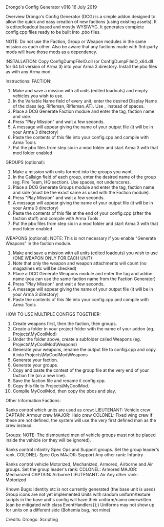 Drongo's Config Generator
v018
16 July 2019

Overview
Drongo's Config Generator (DCG) is a simple addon designed to allow the quick and easy creation of new factions (using existing assets). It is editor/loadout based and mostly WYSIWYG. It generates complete config.cpp files ready to be built into .pbo files.

NOTE: Do not use the Faction, Group or Weapon modules in the same mission as each other. Also be aware that any factions made with 3rd-party mods will have those mods as a dependency.

INSTALLATION:
Copy ConfigDumpFileIO.dll (or ConfigDumpFileIO_x64.dll for 64 bit version of Arma 3) into your Arma 3 directory.
Install the pbo files as with any Arma mod.

Instructions:
FACTION:
1) Make and save a mission with all units (edited loadouts) and empty vehicles you wish to use.
2) In the Variable Name field of every unit, enter the desired Display Name of the class (eg. Rifleman, Rifleman_AT). Use _ instead of spaces.
3) Place a DCG Generate Faction module and enter the tag, faction name and side.
4) Press "Play Mission" and wait a few seconds.
5) A message will appear giving the name of your output file (it will be in your Arma 3 directory)
6) Paste the contents of this file into your config.cpp and compile with Arma Tools
7) Put the pbo files from step six in a mod folder and start Arma 3 with that mod folder enabled

GROUPS (optional):
1) Make a mission with units formed into the groups you want.
2) In the Callsign field of each group, enter the desired name of the group (eg. Fire Team, HQ section). Use spaces, not underscores.
3) Place a DCG Generate Groups module and enter the tag, faction name and side (must be the exact same as used with the Faction module).
4) Press "Play Mission" and wait a few seconds.
5) A message will appear giving the name of your output file (it will be in your Arma 3 directory)
6) Paste the contents of this file at the end of your config.cpp (after the faction stuff) and compile with Arma Tools
7) Put the pbo files from step six in a mod folder and start Arma 3 with that mod folder enabled

WEAPONS (optional):
NOTE: This is not necessary if you enable "Generate Weapons" in the faction module.
1) Make and save a mission with all units (edited loadouts) you wish to use (ONE WEAPON ONLY FOR EACH UNIT)
2) Note that only the weapon and weapon attachments will count (no magazines etc will be checked)
3) Place a DCG Generate Weapons module and enter the tag and addon name (you can use the same faction name from the Faction Generator)
4) Press "Play Mission" and wait a few seconds.
5) A message will appear giving the name of your output file (it will be in your Arma 3 directory)
6) Paste the contents of this file into your config.cpp and compile with Arma Tools

HOW TO USE MULTIPLE CONFIGS TOGETHER:
1) Create weapons first, then the faction, then groups.
2) Create a folder in your project folder with the name of your addon (eg. Projects\MyCoolMod)
3) Under the folder above, create a subfolder called Weapons (eg. Projects\MyCoolMod\Weapons)
4) Generate your weapons, rename the output file to config.cpp and copy it into Projects\MyCoolMod\Weapons
5) Generate your faction.
6) Generate your groups.
7) Copy and paste the contest of the group file at the very end of your faction file (on a new line).
8) Save the faction file and rename it config.cpp.
9) Copy this file to Projects\MyCoolMod.
10) Compile MyCoolMod, then copy the pbos and play.


Other Information
Factions:

Ranks control which units are used as crew:
LIEUTENANT: Vehicle crew
CAPTAIN: Armour crew
MAJOR: Helo crew
COLONEL: Fixed wing crew
If these are not defined, the system will use the very first defined man as the crew instead.

Groups:
NOTE: The dismounted men of vehicle groups must not be placed inside the vehicle (or they will be ignored).

Ranks control infantry Spec Ops and Support groups. Set the group leader's rank.
COLONEL: Spec Ops
MAJOR: Support
Any other rank: Infantry

Ranks control vehicle Motorized, Mechanized, Armored, Airborne and Air groups. Set the group leader's rank:
COLONEL: Armored
MAJOR: Mechanized
CAPTAIN: Airborne
LIEUTENANT: Air
Any other rank: Motorized

Known Bugs:
Identity etc is not currently generated (the base unit is used)
Group icons are not yet implemented
Units with random uniform/texture scripts in the base unit's config will have their uniform/camo overwritten (can be mitigated with class EventHandlers{};)
Uniforms may not show up for units on a different side (Bohemia bug, not mine)

Credits:
Drongo: Scripting
